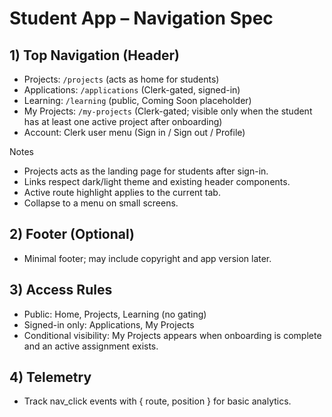 # Student App – Navigation Spec

## 1) Top Navigation (Header)
- Projects: `/projects` (acts as home for students)
- Applications: `/applications` (Clerk-gated, signed-in)
- Learning: `/learning` (public, Coming Soon placeholder)
- My Projects: `/my-projects` (Clerk-gated; visible only when the student has at least one active project after onboarding)
- Account: Clerk user menu (Sign in / Sign out / Profile)

Notes
- Projects acts as the landing page for students after sign-in.
- Links respect dark/light theme and existing header components.
- Active route highlight applies to the current tab.
- Collapse to a menu on small screens.

## 2) Footer (Optional)
- Minimal footer; may include copyright and app version later.

## 3) Access Rules
- Public: Home, Projects, Learning (no gating)
- Signed-in only: Applications, My Projects
- Conditional visibility: My Projects appears when onboarding is complete and an active assignment exists.

## 4) Telemetry
- Track nav_click events with { route, position } for basic analytics.


